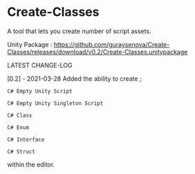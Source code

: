 # Create-Classes
 A tool that lets you create number of script assets.

Unity Package : https://github.com/guraysenova/Create-Classes/releases/download/v0.2/Create-Classes.unitypackage

LATEST CHANGE-LOG

[0.2] - 2021-03-28
Added the ability to create ;

    C# Empty Unity Script

    C# Empty Unity Singleton Script

    C# Class

    C# Enum

    C# Interface

    C# Struct

within the editor.
